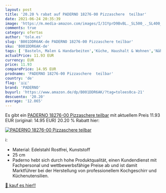 ```yaml
---
layout: post
title: '20.20 % rabat auf PADERNO 18276-00 Pizzaschere  teilbar'
date: 2021-06-24 20:35:39
image: 'https://m.media-amazon.com/images/I/31YprD9BvBL._SL500_._SL400_.jpg'
comments: true
category: ofertas
author: 'tole.es'
slug: 'B001DDR6AK-de PADERNO 18276-00 Pizzaschere teilbar'
sku: 'B001DDR6AK-de'
tags: [ 'Basteln, Malen & Handarbeiten','Küche, Haushalt & Wohnen','Nähen & Stoffe','Nähzubehör','Reißverschlüsse','paderno', ]
actualPrice: 11.93 EUR
currency: EUR
price: 11.93
comparePrice: 14.95 EUR
prodname: 'PADERNO 18276-00 Pizzaschere  teilbar'
country: 'de'
flag: '🇩🇪'
brand: 'PADERNO'
buyurl: 'https://www.amazon.de/dp/B001DDR6AK/?tag=tolees0ca-21'
descuento: '20.20'
average: '12.065'
---
```


Es gibt ein [PADERNO 18276-00 Pizzaschere  teilbar](https://www.amazon.de/dp/B001DDR6AK/?tag=tolees0ca-21) mit aktuellem Preis 11.93 EUR (original: 14.95 EUR) 20.20 % Rabatt hier:

[![PADERNO 18276-00 Pizzaschere  teilbar](https://m.media-amazon.com/images/I/31YprD9BvBL._SL500_._SL400_.jpg)](https://www.amazon.de/dp/B001DDR6AK/?tag=tolees0ca-21)

ℹ️:

- Material: Edelstahl Rostfrei, Kunststoff
- 25 cm
- Paderno hebt sich durch hohe Produktqualität, einen Kundendienst mit Fachpersonal und wettbewerbsfähige Preise ab und ist damit Marktführer bei der Herstellung von professionellem Kochgeschirr und Küchenutensilien.

[🛒 kauf es hier!!](https://www.amazon.de/dp/B001DDR6AK/?tag=tolees0ca-21)
